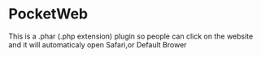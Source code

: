 PocketWeb
=========

This is a .phar (.php extension) plugin so people can click on the website and it will automaticaly open Safari,or Default Brower
